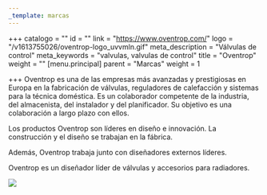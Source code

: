 ```yaml
---
_template: marcas
---
```






+++
catalogo = ""
id = ""
link = "https://www.oventrop.com/"
logo = "/v1613755026/oventrop-logo_uvvmln.gif"
meta_description = "Válvulas de control"
meta_keywords = "valvulas, valvulas de control"
title = "Oventrop"
weight = ""
[menu.principal]
parent = "Marcas"
weight = 1

+++
Oventrop es una de las empresas más avanzadas y prestigiosas en Europa en la fabricación de válvulas, reguladores de calefacción y sistemas para la técnica doméstica. Es un colaborador competente de la industria, del almacenista, del instalador y del planificador. Su objetivo es una colaboración a largo plazo con ellos.

Los productos Oventrop son líderes en diseño e innovación. La construcción y el diseño se trabajan en la fábrica.

Además, Oventrop trabaja junto con diseñadores externos líderes. 

Oventrop es un diseñador líder de válvulas y accesorios para radiadores.

![](https://res.cloudinary.com/novatec/v1613754392/unnamed_6_bznahy.png)
